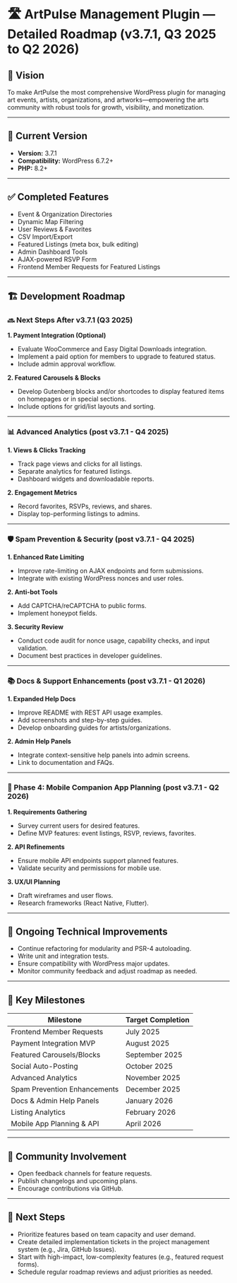 # 🛣️ ArtPulse Management Plugin — Detailed Roadmap (v3.7.1, Q3 2025 to Q2 2026)

## 🎯 Vision
To make ArtPulse the most comprehensive WordPress plugin for managing art events, artists, organizations, and artworks—empowering the arts community with robust tools for growth, visibility, and monetization.

---

## 🚀 Current Version
- **Version:** 3.7.1  
- **Compatibility:** WordPress 6.7.2+  
- **PHP:** 8.2+

---

## ✅ Completed Features
- Event & Organization Directories
- Dynamic Map Filtering
- User Reviews & Favorites
- CSV Import/Export
- Featured Listings (meta box, bulk editing)
- Admin Dashboard Tools
- AJAX-powered RSVP Form
- Frontend Member Requests for Featured Listings

---

## 🏗️ Development Roadmap

### 🔜 Next Steps After v3.7.1 (Q3 2025)

**1. Payment Integration (Optional)**  
- Evaluate WooCommerce and Easy Digital Downloads integration.  
- Implement a paid option for members to upgrade to featured status.  
- Include admin approval workflow.

**2. Featured Carousels & Blocks**
- Develop Gutenberg blocks and/or shortcodes to display featured items on homepages or in special sections.  
- Include options for grid/list layouts and sorting.

---

### 📊 Advanced Analytics (post v3.7.1 - Q4 2025)
**1. Views & Clicks Tracking**  
- Track page views and clicks for all listings.  
- Separate analytics for featured listings.  
- Dashboard widgets and downloadable reports.

**2. Engagement Metrics**  
- Record favorites, RSVPs, reviews, and shares.  
- Display top-performing listings to admins.

---

### 🛡️ Spam Prevention & Security (post v3.7.1 - Q4 2025)
**1. Enhanced Rate Limiting**  
- Improve rate-limiting on AJAX endpoints and form submissions.  
- Integrate with existing WordPress nonces and user roles.

**2. Anti-bot Tools**  
- Add CAPTCHA/reCAPTCHA to public forms.  
- Implement honeypot fields.

**3. Security Review**  
- Conduct code audit for nonce usage, capability checks, and input validation.  
- Document best practices in developer guidelines.

---

### 📚 Docs & Support Enhancements (post v3.7.1 - Q1 2026)
**1. Expanded Help Docs**  
- Improve README with REST API usage examples.  
- Add screenshots and step-by-step guides.  
- Develop onboarding guides for artists/organizations.

**2. Admin Help Panels**  
- Integrate context-sensitive help panels into admin screens.  
- Link to documentation and FAQs.

---

### 📱 Phase 4: Mobile Companion App Planning (post v3.7.1 - Q2 2026)
**1. Requirements Gathering**  
- Survey current users for desired features.  
- Define MVP features: event listings, RSVP, reviews, favorites.

**2. API Refinements**  
- Ensure mobile API endpoints support planned features.  
- Validate security and permissions for mobile use.

**3. UX/UI Planning**  
- Draft wireframes and user flows.  
- Research frameworks (React Native, Flutter).

---

## 📝 Ongoing Technical Improvements
- Continue refactoring for modularity and PSR-4 autoloading.  
- Write unit and integration tests.  
- Ensure compatibility with WordPress major updates.  
- Monitor community feedback and adjust roadmap as needed.

---

## 🔑 Key Milestones

| Milestone                         | Target Completion |
|-----------------------------------|-------------------|
| Frontend Member Requests          | July 2025         |
| Payment Integration MVP           | August 2025       |
| Featured Carousels/Blocks         | September 2025    |
| Social Auto-Posting               | October 2025      |
| Advanced Analytics                | November 2025     |
| Spam Prevention Enhancements      | December 2025     |
| Docs & Admin Help Panels          | January 2026      |
| Listing Analytics                 | February 2026     |
| Mobile App Planning & API         | April 2026        |

---

## 🤝 Community Involvement
- Open feedback channels for feature requests.  
- Publish changelogs and upcoming plans.  
- Encourage contributions via GitHub.

---

## 📣 Next Steps
- Prioritize features based on team capacity and user demand.  
- Create detailed implementation tickets in the project management system (e.g., Jira, GitHub Issues).  
- Start with high-impact, low-complexity features (e.g., featured request forms).  
- Schedule regular roadmap reviews and adjust priorities as needed.
